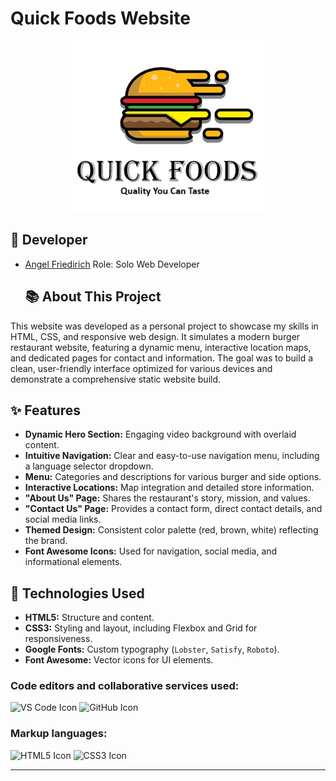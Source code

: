 # Quick Foods Website                                                 
<p align="center">
  <img src="project/images/logo.png" alt="Fresh Burgers Hero Image">
</p>                                                                               

## 👤 Developer

* [Angel Friedirich](https://github.com?angelfr14) Role: Solo Web Developer
    ## 📚 About This Project

This website was developed as a personal project to showcase my skills in HTML, CSS, and responsive web design. It simulates a modern burger restaurant website, featuring a dynamic menu, interactive location maps, and dedicated pages for contact and information. The goal was to build a clean, user-friendly interface optimized for various devices and demonstrate a comprehensive static website build.

## ✨ Features

* **Dynamic Hero Section:** Engaging video background with overlaid content.
* **Intuitive Navigation:** Clear and easy-to-use navigation menu, including a language selector dropdown.
* **Menu:** Categories and descriptions for various burger and side options.
* **Interactive Locations:** Map integration and detailed store information.
* **"About Us" Page:** Shares the restaurant's story, mission, and values.
* **"Contact Us" Page:** Provides a contact form, direct contact details, and social media links.
* **Themed Design:** Consistent color palette (red, brown, white) reflecting the brand.
* **Font Awesome Icons:** Used for navigation, social media, and informational elements.

## 🚀 Technologies Used

* **HTML5:** Structure and content.
* **CSS3:** Styling and layout, including Flexbox and Grid for responsiveness.
* **Google Fonts:** Custom typography (`Lobster`, `Satisfy`, `Roboto`).
* **Font Awesome:** Vector icons for UI elements.
### Code editors and collaborative services used:
![VS Code Icon](https://encrypted-tbn0.gstatic.com/images?q=tbn:ANd9GcQMh90ZmPZWpDOZcGHRYikeF3JrnBUa2TJTMw&s) ![GitHub Icon](https://images.crunchbase.com/image/upload/c_pad,f_auto,q_auto:eco,dpr_1/v1426048404/y4lxnqcngh5dvoaz06as.png) 
### Markup languages:
![HTML5 Icon](https://cdn-icons-png.flaticon.com/256/919/919827.png) ![CSS3 Icon](https://encrypted-tbn0.gstatic.com/images?q=tbn:ANd9GcSz_94TVBd6jpFEXcTRknhZlbmov5yyHzqC8Q&s) 

---
